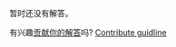 
暂时还没有解答。

有兴趣[贡献你的解答](https://github.com/BFEdev/BFE.dev-solutions/blob/main/problem/create-cloneDeep_zh.md)吗? [Contribute guidline](https://github.com/BFEdev/BFE.dev-solutions#how-to-contribute)
